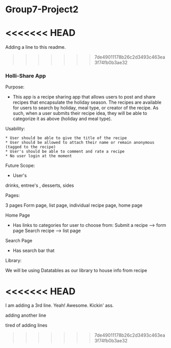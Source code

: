 # Group7-Project2

<<<<<<< HEAD
=======
Adding a line to this readme.
>>>>>>> 7de49011178b26c2d3493c463ea3f74fb0b3ae32

### Holli-Share App


Purpose:

-   This app is a recipe sharing app that allows users to post and share recipes that encapsulate the holiday season. 
    The recipes are available for users to search by holiday, meal type, or creator of the recipe. 
    As such, when a user submits their recipe idea, they will be able to categorize it as above (holiday and meal type).





Usability:

    * User should be able to give the title of the recipe
    * User should be allowed to attach their name or remain anonymous (tagged to the recipe)
    * User's should be able to comment and rate a recipe
    * No user login at the moment




Future Scope:

*   User's 

 drinks, entree's , desserts, sides

Pages:

3 pages Form page, list page, individual recipe page, home page


Home Page

- Has links to categories for user to choose from:
    Submit a recipe --> form page
    Search recipe --> list page
    


Search Page

- Has search bar that



Library:

We will be using Datatables as our library to house info from recipe

<<<<<<< HEAD
=======
I am adding a 3rd line. Yeah! Awesome. Kickin' ass.

adding another line

tired of adding lines
>>>>>>> 7de49011178b26c2d3493c463ea3f74fb0b3ae32
